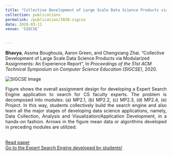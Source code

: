 ```yaml
---
title: "Collective Development of Large Scale Data Science Products via Modularized Assignments: An Experience Report"
collection: publications
permalink: /publication/2020-sigcse
date: 2020-03-11
venue: 'SIGCSE'
 

---
```

<b>Bhavya</b>, Assma Boughoula, Aaron Green, and Chengxiang Zhai. “Collective Development of Large Scale Data Science Products via Modularized Assignments: An Experience Report”, In <i>Proceedings of the 51st ACM Technical Symposium on Computer Science Education (SIGCSE)</i>, 2020.

![SIGCSE Image](http://bhaavya.github.io/images/sigcse.png) <!-- .element height="50px" width="50px" -->

<div style="text-align: justify"> Figure shows the overall assignment design for developing a Expert Search Engine application to search for CS faculty experts. The problem is decomposed into modules: (a) MP2.1, (b) MP2.2, (c) MP2.3, (d) MP2.4, (e) Project. In this way, students collectively build the search engine and also learn all the major stages of developing data science applications, namely, Data Collection, Analysis and Visualization/Application Development, in a hands-on fashion. Arrows in the figure mean data or algorithms developed in preceding modules are utilized. <br><br>
</div>

[Read paper<br>](http://bhaavya.github.io/files/SIGCSE2020.pdf)
[Go to the Expert Search Engine developed by students!](http://timan102.cs.illinois.edu/expertsearch)
  



